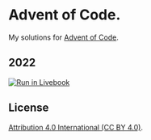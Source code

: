 # Advent of Code.

My solutions for [Advent of Code](https://adventofcode.com/).

## 2022

[![Run in Livebook](https://livebook.dev/badge/v1/black.svg)](https://livebook.dev/run?url=https%3A%2F%2Fgithub.com%2FTORIFUKUKaiou%2Flivebooks%2Fblob%2Fmain%2Fadvent_of_code%2F2022%2Findex.livemd)

## License

[Attribution 4.0 International (CC BY 4.0)](https://creativecommons.org/licenses/by/4.0/).